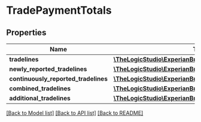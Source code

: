 # TradePaymentTotals

## Properties
Name | Type | Description | Notes
------------ | ------------- | ------------- | -------------
**tradelines** | [**\TheLogicStudio\ExperianBusinessesPHP\Model\TradeLine**](TradeLine.md) |  | [optional] 
**newly_reported_tradelines** | [**\TheLogicStudio\ExperianBusinessesPHP\Model\TradeLine**](TradeLine.md) |  | [optional] 
**continuously_reported_tradelines** | [**\TheLogicStudio\ExperianBusinessesPHP\Model\TradeLine**](TradeLine.md) |  | [optional] 
**combined_tradelines** | [**\TheLogicStudio\ExperianBusinessesPHP\Model\TradeLine**](TradeLine.md) |  | [optional] 
**additional_tradelines** | [**\TheLogicStudio\ExperianBusinessesPHP\Model\TradeLine**](TradeLine.md) |  | [optional] 

[[Back to Model list]](../README.md#documentation-for-models) [[Back to API list]](../README.md#documentation-for-api-endpoints) [[Back to README]](../README.md)


